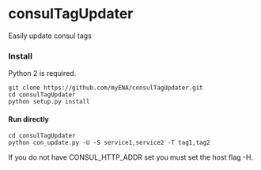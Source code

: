 # consulTagUpdater
Easily update consul tags


### Install
Python 2 is required.
```
git clone https://github.com/myENA/consulTagUpdater.git
cd consulTagUpdater
python setup.py install
```
#### Run directly
```
cd consulTagUpdater
python con_update.py -U -S service1,service2 -T tag1,tag2
```

If you do not have CONSUL_HTTP_ADDR set you must set the host flag -H.